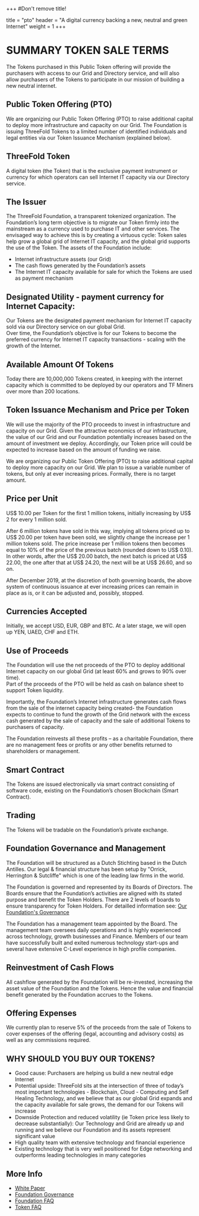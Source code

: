 +++
#Don't remove title!

title = "pto"
header = "A digital currency backing a new, neutral and green Internet"
weight = 1
+++

# SUMMARY TOKEN SALE TERMS
The Tokens purchased in this Public Token offering will provide the purchasers with access to our Grid and Directory service, and will also allow purchasers of the Tokens to participate in our mission of building a new neutral internet.

## Public Token Offering (PTO)

We are organizing our Public Token Offering (PTO) to raise additional capital to deploy more infrastructure and capacity on our Grid.  The Foundation is issuing ThreeFold Tokens to a limited number of identified individuals and legal entities via our Token Issuance Mechanism (explained below).

## ThreeFold Token

A digital token (the Token) that is the exclusive payment instrument or currency for which operators can sell Internet IT capacity via our Directory service.

## The Issuer

The ThreeFold Foundation, a transparent tokenized organization. The Foundation’s long term objective is to migrate our Token firmly into the mainstream as a currency used to purchase IT and other services. The envisaged way to achieve this is by creating a virtuous cycle: Token sales help grow a global grid of Internet IT capacity, and the global grid supports the use of the Token. The assets of the Foundation include:
- Internet infrastructure assets (our Grid)
- The cash flows generated by the Foundation’s assets
- The Internet IT capacity available for sale for which the Tokens are used as payment mechanism


## Designated Utility - payment currency for Internet Capacity:

Our Tokens are the designated payment mechanism for Internet IT capacity sold via our Directory service on our global Grid.  
Over time, the Foundation’s objective is for our Tokens to become the preferred currency for Internet IT capacity transactions - scaling with the growth of the Internet.

## Available Amount Of Tokens

Today there are 10,000,000 Tokens created, in keeping with the internet capacity which is committed to be deployed by our operators and TF Miners over more than 200 locations. 

## Token Issuance Mechanism and Price per Token

We will use the majority of the PTO proceeds to invest in infrastructure and capacity on our Grid.  Given the attractive economics of our infrastructure, the value of our Grid and our Foundation potentially  increases based on the amount of investment we deploy.  Accordingly, our Token price will could be expected to increase based on the amount of funding we raise.  

We are organizing our Public Token Offering (PTO) to raise additional capital to deploy more capacity on our Grid. We plan to issue a variable number of tokens, but only at ever increasing prices. Formally, there is no target amount.

## Price per Unit

US$ 10.00 per Token for the first 1 million tokens, initially increasing by US$ 2 for every 1 million sold.

After 6 million tokens have sold in this way, implying all tokens priced up to US$ 20.00 per token have been sold, we slightly change the increase per 1 million tokens sold. The price increase per 1 million tokens then becomes equal to 10% of the price of the previous batch (rounded down to US$ 0.10). In other words, after the US$ 20.00 batch, the next batch is priced at US$ 22.00, the one after that at US$ 24.20, the next will be at US$ 26.60, and so on.

After December 2019, at the discretion of both governing boards, the above system of continuous issuance at ever increasing prices can remain in place as is, or it can be adjusted and, possibly, stopped.

## Currencies Accepted

Initially, we accept USD, EUR, GBP and BTC.
At a later stage, we will open up YEN, UAED, CHF and ETH.

## Use of Proceeds

The Foundation will use the net proceeds of the PTO to deploy additional Internet capacity on our global Grid (at least 60% and grows to 90% over time).  
Part of the proceeds of the PTO will be held as cash on balance sheet to support Token liquidity.

Importantly, the Foundation’s Internet infrastructure generates cash flows from the sale of the internet capacity being created- the Foundation expects to continue to fund the growth of the Grid network with the excess cash generated by the sale of capacity and the sale of additional Tokens to purchasers of capacity.

The Foundation reinvests all these profits – as a charitable Foundation, there are no management fees or profits or any other benefits returned to shareholders or management.

## Smart Contract

The Tokens are issued electronically via smart contract consisting of software code, existing on the Foundation’s chosen Blockchain (Smart Contract).

## Trading

The Tokens will be tradable on the Foundation’s private exchange.


## Foundation Governance and Management

The Foundation will be structured as a Dutch Stichting based in the Dutch Antilles.
Our legal & financial structure has been setup by "Orrick, Herrington & Sutcliffe" which is one of the leading law firms in the world.

The Foundation is governed and represented by its Boards of Directors.  The Boards ensure that the Foundation’s activities are aligned with its stated purpose and benefit the Token Holders.  There are 2 levels of boards to ensure transparency for Token Holders. For detailled information see: [Our Foundation's Governance ](/faq/governance-faq)

The Foundation has a management team appointed by the Board. The management team oversees daily operations and is highly experienced across technology, growth businesses and Finance. Members of our team have successfully built and exited numerous technology start-ups and several have extensive C-Level experience in high profile companies.

## Reinvestment of Cash Flows

All cashflow generated by the Foundation will be re-invested, increasing the asset value of the Foundation and the Tokens. Hence the value and financial benefit generated by the Foundation accrues to the Tokens.


## Offering Expenses

We currently plan to reserve 5% of the proceeds from the sale of Tokens to cover expenses of the offering (legal, accounting and advisory costs) as well as any commissions required.

## WHY SHOULD YOU BUY OUR TOKENS?

- Good cause: Purchasers are helping us build a new neutral edge Internet
- Potential upside: ThreeFold sits at the intersection of three of today’s most important technologies - Blockchain, Cloud - Computing and Self Healing Technology, and we believe that as our global Grid expands and the capacity available for sale grows, the demand for our Tokens will increase
- Downside Protection and reduced volatility (ie Token price less likely to decrease substantially): Our Technology and Grid are already up and running and we believe our Foundation and its assets represent significant value
- High quality team with extensive technology and financial experience
- Existing technology that is very well positioned for Edge networking and outperforms leading technologies in many categories



## More Info

- [White Paper](../pdf/ThreeFold-Public-Token-Offerin-Whitepaper-v0.9.5.pdf)
- [Foundation Governance](/faq/governance-faq)
- [Foundation FAQ](/faq/foundation-faq/)
- [Token FAQ](/faq/token-faq/)

